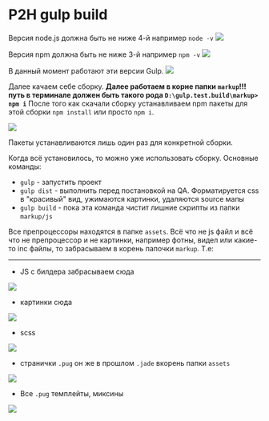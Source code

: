 # P2H gulp build

Версия node.js должна быть не ниже 4-й
например
`node -v`
![](https://s3.amazonaws.com/scrstorage/u52whm73f3jm8619891j5.jpg)

Версия npm должна быть не ниже 3-й
например
`npm -v`
![](https://s3.amazonaws.com/scrstorage/5273l2289x46hv9c17.jpg)

В данный момент работают эти версии Gulp.
![](https://s3.amazonaws.com/scrstorage/5h28018x17r5v87dyv47.jpg)

Далее качаем себе сборку. **Далее работаем в корне папки `markup`!!! путь в терминале должен быть такого рода `D:\gulp.test.build\markup> npm i`** После того как скачали сборку устанавливаем npm пакеты для этой сборки `npm install` или просто `npm i`.

![](https://s3.amazonaws.com/scrstorage/p52770715657yf76.jpg)

Пакеты устанавливаются лишь один раз для конкретной сборки.

Когда всё установилось, то можно уже использовать сборку. Основные команды:

- `gulp` - запустить проект
- `gulp dist` - выполнить перед постановкой на QA. Форматируется css в "красивый" вид, ужимаются картинки, удаляются source мапы
- `gulp build` - пока эта команда чистит лишние скрипты из папки `markup/js`

Все препроцессоры находятся в папке `assets`. Всё что не js файл и всё что не препроцессор и не картинки, например фотны, видел или какие-то inc файлы, то забрасываем в корень папочки `markup`. Т.е:

***
- JS с билдера забрасываем сюда

![](https://s3.amazonaws.com/scrstorage/d52w89788o607x480.jpg)

- картинки сюда

![](https://s3.amazonaws.com/scrstorage/ly529066735u187dr0.jpg)

- scss

![](https://s3.amazonaws.com/scrstorage/g52910356t7495t0.jpg)

- странички `.pug` он же в прошлом `.jade` вкорень папки `assets`

![](https://s3.amazonaws.com/scrstorage/u5fd291u9941j45124.jpg)

- Все `.pug` темплейты, миксины

![](https://s3.amazonaws.com/scrstorage/52q925lu101i9w4281.jpg)

